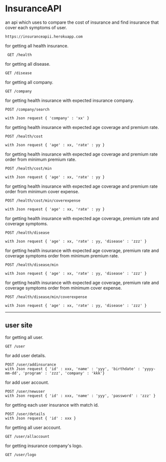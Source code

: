 # InsuranceAPI

an api which uses to compare the cost of insurance and find insurance that cover each symptoms of user.

``` 
https://insuranceapii.herokuapp.com 
```


 for getting all health insurance.
```
 GET /health   
 ```

for getting all disease.
```
GET /disease 
```

for getting all company.
```
GET /company 
```

for getting health insurance with expected insurance company.
```
POST /company/search

with Json request { 'company' : 'xx' }
```

for getting health insurance with expected age coverage and premium rate.
```
POST /health/cost

with Json request { 'age' : xx, 'rate' : yy }
```

for getting health insurance with expected age coverage and premium rate order from minimum premium rate.
```
POST /health/cost/min

with Json request { 'age' : xx, 'rate' : yy }
```

for getting health insurance with expected age coverage and premium rate order from minimum cover expense.
```
POST /health/cost/min/coverexpense

with Json request { 'age' : xx, 'rate' : yy }
```

for getting health insurance with expected age coverage, premium rate and coverage symptoms.
```
POST /health/disease

with Json request { 'age' : xx, 'rate' : yy, 'disease' : 'zzz' }
```

for getting health insurance with expected age coverage, premium rate and coverage symptoms order from minimum premium rate.
```
POST /health/disease/min

with Json request { 'age' : xx, 'rate' : yy, 'disease' : 'zzz' }
```

for getting health insurance with expected age coverage, premium rate and coverage symptoms order from minimum cover expense.
```
POST /health/disease/min/coverexpense

with Json request { 'age' : xx, 'rate' : yy, 'disease' : 'zzz' }
```
------
 ## user site

for getting all user.
```
GET /user
```

for add user details.
```
POST /user/addinsurance
with Json request { 'id' : xxx, 'name' : 'yyy', 'birthdate' : 'yyyy-mm-dd', 'program' : 'zzz', 'company' : 'kkk'}
```

for add user account.
```
POST /user/newuser
with Json request { 'id' : xxx, 'name' : 'yyy', 'password' : 'zzz' }
```

for getting each user insurance with match id.
```
POST /user/details
with Json request { 'id' : xxx }
```

for getting all user account.
```
GET /user/allaccount
```

for getting insurance company's logo.
```
GET /user/logo
```